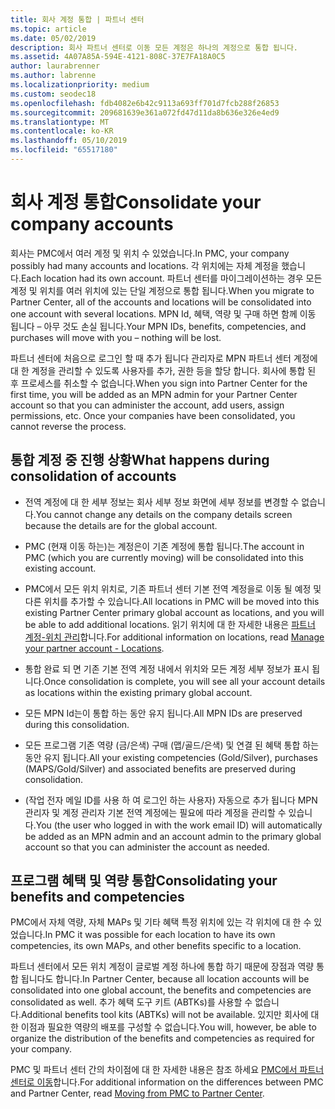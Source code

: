 ```yaml
---
title: 회사 계정 통합 | 파트너 센터
ms.topic: article
ms.date: 05/02/2019
description: 회사 파트너 센터로 이동 모든 계정은 하나의 계정으로 통합 됩니다.
ms.assetid: 4A07A85A-594E-4121-808C-37E7FA18A0C5
author: laurabrenner
ms.author: labrenne
ms.localizationpriority: medium
ms.custom: seodec18
ms.openlocfilehash: fdb4082e6b42c9113a693ff701d7fcb288f26853
ms.sourcegitcommit: 209681639e361a072fd47d11da8b636e326e4ed9
ms.translationtype: MT
ms.contentlocale: ko-KR
ms.lasthandoff: 05/10/2019
ms.locfileid: "65517180"
---
```

# <a name="consolidate-your-company-accounts"></a><span data-ttu-id="25525-103">회사 계정 통합</span><span class="sxs-lookup"><span data-stu-id="25525-103">Consolidate your company accounts</span></span>

<span data-ttu-id="25525-104">회사는 PMC에서 여러 계정 및 위치 수 있었습니다.</span><span class="sxs-lookup"><span data-stu-id="25525-104">In PMC, your company possibly had many accounts and locations.</span></span> <span data-ttu-id="25525-105">각 위치에는 자체 계정을 했습니다.</span><span class="sxs-lookup"><span data-stu-id="25525-105">Each location had its own account.</span></span> <span data-ttu-id="25525-106">파트너 센터를 마이그레이션하는 경우 모든 계정 및 위치를 여러 위치에 있는 단일 계정으로 통합 됩니다.</span><span class="sxs-lookup"><span data-stu-id="25525-106">When you migrate to Partner Center, all of the accounts and locations will be consolidated into one account with several locations.</span></span> <span data-ttu-id="25525-107">MPN Id, 혜택, 역량 및 구매 하면 함께 이동 됩니다 – 아무 것도 손실 됩니다.</span><span class="sxs-lookup"><span data-stu-id="25525-107">Your MPN IDs, benefits, competencies, and purchases will move with you – nothing will be lost.</span></span> 

<span data-ttu-id="25525-108">파트너 센터에 처음으로 로그인 할 때 추가 됩니다 관리자로 MPN 파트너 센터 계정에 대 한 계정을 관리할 수 있도록 사용자를 추가, 권한 등을 할당 합니다. 회사에 통합 된 후 프로세스를 취소할 수 없습니다.</span><span class="sxs-lookup"><span data-stu-id="25525-108">When you sign into Partner Center for the first time, you will be added as an MPN admin for your Partner Center account so that you can administer the account, add users, assign permissions, etc. Once your companies have been consolidated, you cannot reverse the process.</span></span>

## <a name="what-happens-during-consolidation-of-accounts"></a><span data-ttu-id="25525-109">통합 계정 중 진행 상황</span><span class="sxs-lookup"><span data-stu-id="25525-109">What happens during consolidation of accounts</span></span>

- <span data-ttu-id="25525-110">전역 계정에 대 한 세부 정보는 회사 세부 정보 화면에 세부 정보를 변경할 수 없습니다.</span><span class="sxs-lookup"><span data-stu-id="25525-110">You cannot change any details on the company details screen because the details are for the global account.</span></span> 

- <span data-ttu-id="25525-111">PMC (현재 이동 하는)는 계정은이 기존 계정에 통합 됩니다.</span><span class="sxs-lookup"><span data-stu-id="25525-111">The account in PMC (which you are currently moving) will be consolidated into this existing account.</span></span> 

- <span data-ttu-id="25525-112">PMC에서 모든 위치 위치로, 기존 파트너 센터 기본 전역 계정을로 이동 될 예정 및 다른 위치를 추가할 수 있습니다.</span><span class="sxs-lookup"><span data-stu-id="25525-112">All locations in PMC will be moved into this existing Partner Center primary global account as locations, and you will be able to add additional locations.</span></span> <span data-ttu-id="25525-113">읽기 위치에 대 한 자세한 내용은 [파트너 계정-위치 관리](manage-locations.md)합니다.</span><span class="sxs-lookup"><span data-stu-id="25525-113">For additional information on locations, read  [Manage your partner account - Locations](manage-locations.md).</span></span>

- <span data-ttu-id="25525-114">통합 완료 되 면 기존 기본 전역 계정 내에서 위치와 모든 계정 세부 정보가 표시 됩니다.</span><span class="sxs-lookup"><span data-stu-id="25525-114">Once consolidation is complete, you will see all your account details as locations within the existing primary global account.</span></span>

- <span data-ttu-id="25525-115">모든 MPN Id는이 통합 하는 동안 유지 됩니다.</span><span class="sxs-lookup"><span data-stu-id="25525-115">All MPN IDs are preserved during this consolidation.</span></span>

- <span data-ttu-id="25525-116">모든 프로그램 기존 역량 (금/은색) 구매 (맵/골드/은색) 및 연결 된 혜택 통합 하는 동안 유지 됩니다.</span><span class="sxs-lookup"><span data-stu-id="25525-116">All your existing competencies (Gold/Silver), purchases (MAPS/Gold/Silver) and associated benefits are preserved during consolidation.</span></span>

- <span data-ttu-id="25525-117">(작업 전자 메일 ID를 사용 하 여 로그인 하는 사용자) 자동으로 추가 됩니다 MPN 관리자 및 계정 관리자 기본 전역 계정에는 필요에 따라 계정을 관리할 수 있습니다.</span><span class="sxs-lookup"><span data-stu-id="25525-117">You (the user who logged in with the work email ID) will automatically be added as an MPN admin and an account admin to the primary global account so that you can administer the account as needed.</span></span> 


## <a name="consolidating-your-benefits-and-competencies"></a><span data-ttu-id="25525-118">프로그램 혜택 및 역량 통합</span><span class="sxs-lookup"><span data-stu-id="25525-118">Consolidating your benefits and competencies</span></span>

<span data-ttu-id="25525-119">PMC에서 자체 역량, 자체 MAPs 및 기타 혜택 특정 위치에 있는 각 위치에 대 한 수 있었습니다.</span><span class="sxs-lookup"><span data-stu-id="25525-119">In PMC it was possible for each location to have its own competencies, its own MAPs, and other benefits specific to a location.</span></span>

<span data-ttu-id="25525-120">파트너 센터에서 모든 위치 계정이 글로벌 계정 하나에 통합 하기 때문에 장점과 역량 통합 됩니다도 합니다.</span><span class="sxs-lookup"><span data-stu-id="25525-120">In Partner Center, because all location accounts will be consolidated into one global account, the benefits and competencies are consolidated as well.</span></span> <span data-ttu-id="25525-121">추가 혜택 도구 키트 (ABTKs)를 사용할 수 없습니다.</span><span class="sxs-lookup"><span data-stu-id="25525-121">Additional benefits tool kits (ABTKs) will not be available.</span></span> <span data-ttu-id="25525-122">있지만 회사에 대 한 이점과 필요한 역량의 배포를 구성할 수 없습니다.</span><span class="sxs-lookup"><span data-stu-id="25525-122">You will, however, be able to organize the distribution of the benefits and competencies as required for your company.</span></span>

<span data-ttu-id="25525-123">PMC 및 파트너 센터 간의 차이점에 대 한 자세한 내용은 참조 하세요 [PMC에서 파트너 센터로 이동](pmc-to-partner-center.md)합니다.</span><span class="sxs-lookup"><span data-stu-id="25525-123">For additional information on the differences between PMC and Partner Center, read [Moving from PMC to Partner Center](pmc-to-partner-center.md).</span></span> 